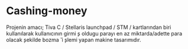 # Cashing-money

Projenin amacı; Tiva C / Stellaris launchpad / STM / kartlarından biri kullanılarak
kullanıcının girmi  ̧s oldugu parayı en az miktarda/adette para olacak  ̧sekilde bozma  ̆
i  ̧slemi yapan makine tasarımıdır.
